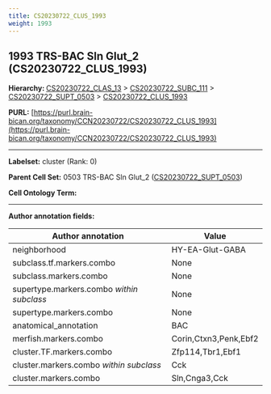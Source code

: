 ```yaml
---
title: CS20230722_CLUS_1993
weight: 1993
---
```

## 1993 TRS-BAC Sln Glut_2 (CS20230722_CLUS_1993)
<b>Hierarchy: </b>
[CS20230722_CLAS_13](../CS20230722_CLAS_13) >
[CS20230722_SUBC_111](../CS20230722_SUBC_111) >
[CS20230722_SUPT_0503](../CS20230722_SUPT_0503) >
[CS20230722_CLUS_1993](../CS20230722_CLUS_1993)

**PURL:** [https://purl.brain-bican.org/taxonomy/CCN20230722/CS20230722_CLUS_1993](https://purl.brain-bican.org/taxonomy/CCN20230722/CS20230722_CLUS_1993)

---


**Labelset:** cluster (Rank: 0)

**Parent Cell Set:** 0503 TRS-BAC Sln Glut_2 ([CS20230722_SUPT_0503](../CS20230722_SUPT_0503))



**Cell Ontology Term:** 

[MARKER GENES.]: #


---

[TRANSFERRED ANNOTATIONS.]: #


[AUTHOR ANNOTATION FIELDS.]: #


**Author annotation fields:**

| Author annotation | Value |
|-------------------|-------|
|neighborhood|HY-EA-Glut-GABA|
|subclass.tf.markers.combo|None|
|subclass.markers.combo|None|
|supertype.markers.combo _within subclass_|None|
|supertype.markers.combo|None|
|anatomical_annotation|BAC|
|merfish.markers.combo|Corin,Ctxn3,Penk,Ebf2|
|cluster.TF.markers.combo|Zfp114,Tbr1,Ebf1|
|cluster.markers.combo _within subclass_|Cck|
|cluster.markers.combo|Sln,Cnga3,Cck|
